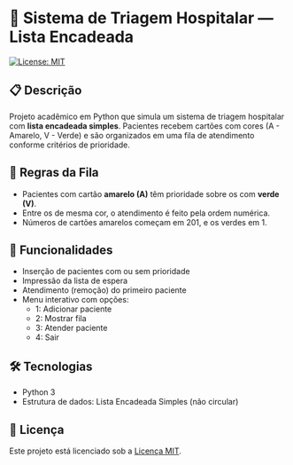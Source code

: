 # 🏥 Sistema de Triagem Hospitalar — Lista Encadeada

[![License: MIT](https://img.shields.io/badge/License-MIT-yellow.svg)](https://opensource.org/licenses/MIT)

## 📋 Descrição

Projeto acadêmico em Python que simula um sistema de triagem hospitalar com **lista encadeada simples**. Pacientes recebem cartões com cores (A - Amarelo, V - Verde) e são organizados em uma fila de atendimento conforme critérios de prioridade.

## 🚦 Regras da Fila

- Pacientes com cartão **amarelo (A)** têm prioridade sobre os com **verde (V)**.
- Entre os de mesma cor, o atendimento é feito pela ordem numérica.
- Números de cartões amarelos começam em 201, e os verdes em 1.

## 🧠 Funcionalidades

- Inserção de pacientes com ou sem prioridade
- Impressão da lista de espera
- Atendimento (remoção) do primeiro paciente
- Menu interativo com opções:
  - 1: Adicionar paciente
  - 2: Mostrar fila
  - 3: Atender paciente
  - 4: Sair

## 🛠️ Tecnologias

- Python 3
- Estrutura de dados: Lista Encadeada Simples (não circular)

## 📎 Licença

Este projeto está licenciado sob a [Licença MIT](https://opensource.org/licenses/MIT).
